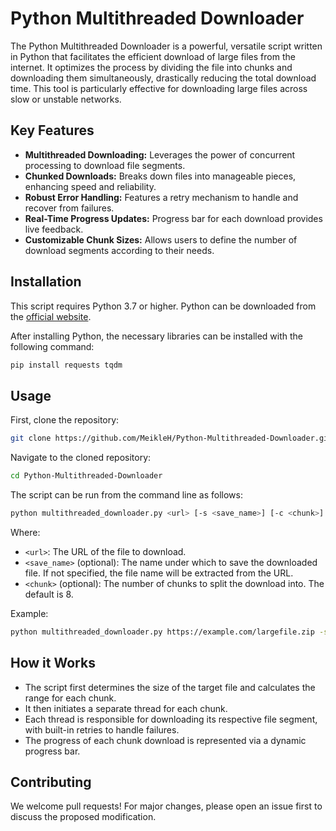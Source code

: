 # Python Multithreaded Downloader

The Python Multithreaded Downloader is a powerful, versatile script written in Python that facilitates the efficient download of large files from the internet. It optimizes the process by dividing the file into chunks and downloading them simultaneously, drastically reducing the total download time. This tool is particularly effective for downloading large files across slow or unstable networks.

## Key Features

- **Multithreaded Downloading:** Leverages the power of concurrent processing to download file segments.
- **Chunked Downloads:** Breaks down files into manageable pieces, enhancing speed and reliability.
- **Robust Error Handling:** Features a retry mechanism to handle and recover from failures.
- **Real-Time Progress Updates:** Progress bar for each download provides live feedback.
- **Customizable Chunk Sizes:** Allows users to define the number of download segments according to their needs.

## Installation

This script requires Python 3.7 or higher. Python can be downloaded from the [official website](https://www.python.org/downloads/).

After installing Python, the necessary libraries can be installed with the following command:

```bash
pip install requests tqdm
```

## Usage

First, clone the repository:

```bash
git clone https://github.com/MeikleH/Python-Multithreaded-Downloader.git
```

Navigate to the cloned repository:

```bash
cd Python-Multithreaded-Downloader
```

The script can be run from the command line as follows:

```bash
python multithreaded_downloader.py <url> [-s <save_name>] [-c <chunk>]
```

Where:
- `<url>`: The URL of the file to download.
- `<save_name>` (optional): The name under which to save the downloaded file. If not specified, the file name will be extracted from the URL.
- `<chunk>` (optional): The number of chunks to split the download into. The default is 8.

Example:

```bash
python multithreaded_downloader.py https://example.com/largefile.zip -s downloaded_file.zip -c 10
```

## How it Works

- The script first determines the size of the target file and calculates the range for each chunk.
- It then initiates a separate thread for each chunk.
- Each thread is responsible for downloading its respective file segment, with built-in retries to handle failures.
- The progress of each chunk download is represented via a dynamic progress bar.

## Contributing

We welcome pull requests! For major changes, please open an issue first to discuss the proposed modification.
